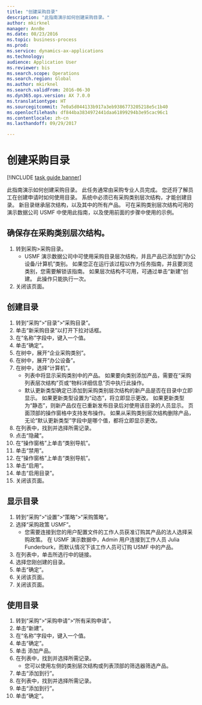 ```yaml
--- 
title: "创建采购目录"
description: "此指南演示如何创建采购目录。"
author: mkirknel
manager: AnnBe
ms.date: 08/23/2016
ms.topic: business-process
ms.prod: 
ms.service: dynamics-ax-applications
ms.technology: 
audience: Application User
ms.reviewer: bis
ms.search.scope: Operations
ms.search.region: Global
ms.author: mkirknel
ms.search.validFrom: 2016-06-30
ms.dyn365.ops.version: AX 7.0.0
ms.translationtype: HT
ms.sourcegitcommit: 7e0a5d044133b917a3eb9386773205218e5c1b40
ms.openlocfilehash: df844ba3834972441daa61899294b3e95cac96c1
ms.contentlocale: zh-cn
ms.lasthandoff: 09/29/2017

---
```

# <a name="create-a-procurement-catalog"></a>创建采购目录

[!INCLUDE [task guide banner](../../includes/task-guide-banner.md)]

此指南演示如何创建采购目录。 此任务通常由采购专业人员完成。 您还将了解员工在创建申请时如何使用目录。 系统中必须已有采购类别层次结构，才能创建目录。 新目录继承层次结构，以及其中的所有产品。 可在采购类别层次结构可用的演示数据公司 USMF 中使用此指南，以及使用前面的步骤中使用的示例。


## <a name="ensure-that-a-procurement-category-hierarchy-exists"></a>确保存在采购类别层次结构。
1. 转到采购>采购目录。 
    * USMF 演示数据公司中可使用采购目录层次结构，并且产品已添加到“办公设备/计算机”类别。 如果您正在运行该过程以作为任务指南，并且要浏览类别，您需要解锁该指南。 如果层次结构不可用，可通过单击“新建”创建。 此操作只能执行一次。  
2. 关闭该页面。

## <a name="create-a-catalog"></a>创建目录
1. 转到“采购”>“目录”>“采购目录”。
2. 单击“新采购目录”以打开下拉对话框。
3. 在“名称”字段中，键入一个值。
4. 单击“确定”。
5. 在树中，展开“企业采购类别”。
6. 在树中，展开“办公设备”。
7. 在树中，选择“计算机”。
    * 列表中将显示采购类别中的产品。 如果要向类别添加产品，需要在“采购列表层次结构”页或“物料详细信息”页中执行此操作。  
    * 默认更新类型确定已添加到采购类别层次结构的新产品是否在目录中立即显示。 如果更新类型设置为“动态”，将立即显示更改。 如果更新类型为“静态”，则新产品仅在已重新发布目录后对使用该目录的人员显示。 页面顶部的操作窗格中支持发布操作。 如果从采购类别层次结构删除产品，无论“默认更新类型”字段中是哪个值，都将立即显示更改。  
8. 在列表中，找到并选择所需记录。
9. 点击“隐藏”。
10. 在“操作窗格”上单击“类别导航”。
11. 单击“禁用”。
12. 在“操作窗格”上单击“类别导航”。
13. 单击“启用”。
14. 单击“启用目录”。
15. 关闭该页面。

## <a name="make-the-catalog-visible"></a>显示目录
1. 转到“采购”>“设置”>“策略”>“采购策略”。
2. 选择“采购政策 USMF”。
    * 您需要连接到您的用户配置文件的工作人员获准订购其产品的法人选择采购政策。 在 USMF 演示数据中，Admin 用户连接到工作人员 Julia Funderburk，而默认情况下该工作人员可订购 USMF 中的产品。  
3. 在列表中，单击所选行中的链接。
4. 选择您刚创建的目录。
5. 单击“确定”。
6. 关闭该页面。
7. 关闭该页面。

## <a name="use-the-catalog"></a>使用目录
1. 转到“采购”>“采购申请”>“所有采购申请”。
2. 单击“新建”。
3. 在“名称”字段中，键入一个值。
4. 单击“确定”。
5. 单击 添加产品。
6. 在列表中，找到并选择所需记录。
    * 您可以使用左侧的类别层次结构或列表顶部的筛选器筛选产品。  
7. 单击“添加到行”。
8. 在列表中，找到并选择所需记录。
9. 单击“添加到行”。
10. 单击“确定”。


